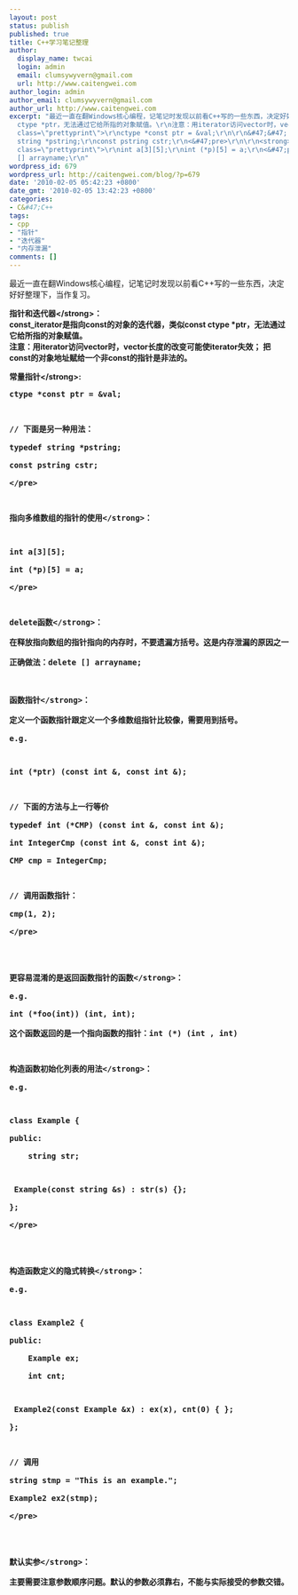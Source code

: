 ```yaml
---
layout: post
status: publish
published: true
title: C++学习笔记整理
author:
  display_name: twcai
  login: admin
  email: clumsywyvern@gmail.com
  url: http://www.caitengwei.com
author_login: admin
author_email: clumsywyvern@gmail.com
author_url: http://www.caitengwei.com
excerpt: "最近一直在翻Windows核心编程，记笔记时发现以前看C++写的一些东西，决定好好整理下，当作复习。\r\n\r\n<strong>指针和迭代器<&#47;strong>：\r\nconst_iterator是指向const的对象的迭代器，类似const
  ctype *ptr，无法通过它给所指的对象赋值。\r\n注意：用iterator访问vector时，vector长度的改变可能使iterator失效； 把const的对象地址赋给一个非const的指针是非法的。\r\n\r\n<strong>常量指针<&#47;strong>:\r\n<pre
  class=\"prettyprint\">\r\nctype *const ptr = &val;\r\n\r\n&#47;&#47; 下面是另一种用法：\r\ntypedef
  string *pstring;\r\nconst pstring cstr;\r\n<&#47;pre>\r\n\r\n<strong>指向多维数组的指针的使用<&#47;strong>：\r\n<pre
  class=\"prettyprint\">\r\nint a[3][5];\r\nint (*p)[5] = a;\r\n<&#47;pre>\r\n\r\n<strong>delete函数<&#47;strong>：\r\n在释放指向数组的指针指向的内存时，不要遗漏方括号。这是内存泄漏的原因之一。\r\n正确做法：delete
  [] arrayname;\r\n"
wordpress_id: 679
wordpress_url: http://caitengwei.com/blog/?p=679
date: '2010-02-05 05:42:23 +0800'
date_gmt: '2010-02-05 13:42:23 +0800'
categories:
- C&#47;C++
tags:
- cpp
- "指针"
- "迭代器"
- "内存泄漏"
comments: []
---
```

<p>最近一直在翻Windows核心编程，记笔记时发现以前看C++写的一些东西，决定好好整理下，当作复习。</p>
<p><strong>指针和迭代器<&#47;strong>：<br />
const_iterator是指向const的对象的迭代器，类似const ctype *ptr，无法通过它给所指的对象赋值。<br />
注意：用iterator访问vector时，vector长度的改变可能使iterator失效； 把const的对象地址赋给一个非const的指针是非法的。</p>
<p><strong>常量指针<&#47;strong>:</p>
<pre class="prettyprint">
ctype *const ptr = &val;</p>
<p>&#47;&#47; 下面是另一种用法：<br />
typedef string *pstring;<br />
const pstring cstr;<br />
<&#47;pre></p>
<p><strong>指向多维数组的指针的使用<&#47;strong>：</p>
<pre class="prettyprint">
int a[3][5];<br />
int (*p)[5] = a;<br />
<&#47;pre></p>
<p><strong>delete函数<&#47;strong>：<br />
在释放指向数组的指针指向的内存时，不要遗漏方括号。这是内存泄漏的原因之一。<br />
正确做法：delete [] arrayname;<br />
<a id="more"></a><a id="more-679"></a><br />
<strong>函数指针<&#47;strong>：<br />
定义一个函数指针跟定义一个多维数组指针比较像，需要用到括号。<br />
e.g.	</p>
<pre class="prettyprint">
int (*ptr) (const int &, const int &);</p>
<p>&#47;&#47; 下面的方法与上一行等价<br />
typedef int (*CMP) (const int &, const int &);<br />
int IntegerCmp (const int &, const int &);<br />
CMP cmp = IntegerCmp;</p>
<p>&#47;&#47; 调用函数指针：<br />
cmp(1, 2);<br />
<&#47;pre><br />
<br &#47;><br />
<strong>更容易混淆的是返回函数指针的函数<&#47;strong>：<br />
e.g.<br />
int (*foo(int)) (int, int);<br />
这个函数返回的是一个指向函数的指针：int (*) (int , int)</p>
<p><strong>构造函数初始化列表的用法<&#47;strong>：<br />
e.g.</p>
<pre class="prettyprint">
class Example {<br />
public:<br />
	string str;</p>
<p>	Example(const string &s) : str(s) {};<br />
};<br />
<&#47;pre><br />
<br &#47;><br />
<strong>构造函数定义的隐式转换<&#47;strong>：<br />
e.g.</p>
<pre class="prettyprint">
class Example2 {<br />
public:<br />
	Example ex;<br />
	int cnt;</p>
<p>	Example2(const Example &x) : ex(x), cnt(0) { };<br />
};</p>
<p>&#47;&#47; 调用<br />
string stmp = "This is an example.";<br />
Example2 ex2(stmp);<br />
<&#47;pre><br />
<br &#47;><br />
<strong>默认实参<&#47;strong>：<br />
主要需要注意参数顺序问题。默认的参数必须靠右，不能与实际接受的参数交错。</p>
